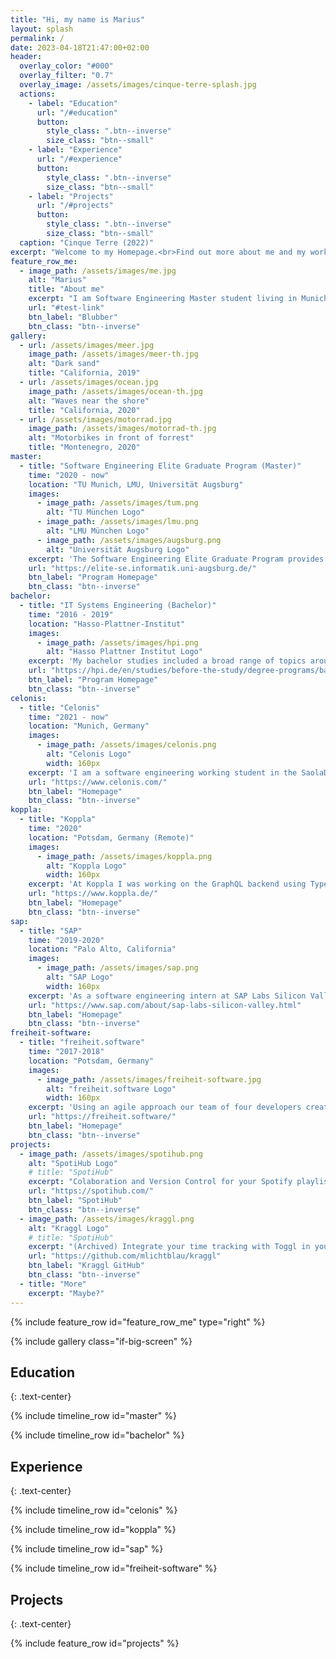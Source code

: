 ```yaml
---
title: "Hi, my name is Marius"
layout: splash
permalink: /
date: 2023-04-18T21:47:00+02:00
header:
  overlay_color: "#000"
  overlay_filter: "0.7"
  overlay_image: /assets/images/cinque-terre-splash.jpg
  actions:
    - label: "Education"
      url: "/#education"
      button:
        style_class: ".btn--inverse"
        size_class: "btn--small"
    - label: "Experience"
      url: "/#experience"
      button:
        style_class: ".btn--inverse"
        size_class: "btn--small"
    - label: "Projects"
      url: "/#projects"
      button:
        style_class: ".btn--inverse"
        size_class: "btn--small"
  caption: "Cinque Terre (2022)"
excerpt: "Welcome to my Homepage.<br>Find out more about me and my work below.<br>Or checkout the [blog](/blog). (soon...)"
feature_row_me:
  - image_path: /assets/images/me.jpg
    alt: "Marius"
    title: "About me"
    excerpt: "I am Software Engineering Master student living in Munich.<br>I like programming and finding solutions to difficult problems.<br>When I don't code I like to travel, ride my motorbike or take pictures with my film camera."
    url: "#test-link"
    btn_label: "Blubber"
    btn_class: "btn--inverse"
gallery:
  - url: /assets/images/meer.jpg
    image_path: /assets/images/meer-th.jpg
    alt: "Dark sand"
    title: "California, 2019"
  - url: /assets/images/ocean.jpg
    image_path: /assets/images/ocean-th.jpg
    alt: "Waves near the shore"
    title: "California, 2020"
  - url: /assets/images/motorrad.jpg
    image_path: /assets/images/motorrad-th.jpg
    alt: "Motorbikes in front of forrest"
    title: "Montenegro, 2020"
master:
  - title: "Software Engineering Elite Graduate Program (Master)"
    time: "2020 - now"
    location: "TU Munich, LMU, Universität Augsburg"
    images:
      - image_path: /assets/images/tum.png
        alt: "TU München Logo"
      - image_path: /assets/images/lmu.png
        alt: "LMU München Logo"
      - image_path: /assets/images/augsburg.png
        alt: "Universität Augsburg Logo"
    excerpt: 'The Software Engineering Elite Graduate Program provides a unique learning opportunity with allowing only 16 students per year. I am currently taking a variety of courses from "modelling, specification and verification of reactive systems" to "database implementations". I will receive my Master egree in 2022.'
    url: "https://elite-se.informatik.uni-augsburg.de/"
    btn_label: "Program Homepage"
    btn_class: "btn--inverse"
bachelor:
  - title: "IT Systems Engineering (Bachelor)"
    time: "2016 - 2019"
    location: "Hasso-Plattner-Institut"
    images:
      - image_path: /assets/images/hpi.png
        alt: "Hasso Plattner Institut Logo"
    excerpt: 'My bachelor studies included a broad range of topics around computer science and software engineering. I particularly enjoyed the theoretical classes as I loved finding solutions to hard problems in the exercises. For my bachelors project I used process modelling and execution tools to optimise the delivery of parcels on the last mile to the receiver.'
    url: "https://hpi.de/en/studies/before-the-study/degree-programs/bachelor.html"
    btn_label: "Program Homepage"
    btn_class: "btn--inverse"
celonis:
  - title: "Celonis"
    time: "2021 - now"
    location: "Munich, Germany"
    images:
      - image_path: /assets/images/celonis.png
        alt: "Celonis Logo"
        width: 160px
    excerpt: 'I am a software engineering working student in the SaolaDB team at Celonis. The SaolaDB is a fast in-memory database built for business processes, that allows customers to use the PQL language for process mining. I am currently working on the Java Spring microservices responsible for delivering fast and reliable access to the database while scaling to the large number of new customers.'
    url: "https://www.celonis.com/"
    btn_label: "Homepage"
    btn_class: "btn--inverse"
koppla:
  - title: "Koppla"
    time: "2020"
    location: "Potsdam, Germany (Remote)"
    images:
      - image_path: /assets/images/koppla.png
        alt: "Koppla Logo"
        width: 160px
    excerpt: 'At Koppla I was working on the GraphQL backend using TypeScript. I developed new features in a test driven environment and helped transitioning from a monolithic architecture to Microservices. Specifically I was responsible for designing and developing the notification Microservice, which delivered push notifications to the customer apps.'
    url: "https://www.koppla.de/"
    btn_label: "Homepage"
    btn_class: "btn--inverse"
sap:
  - title: "SAP"
    time: "2019-2020"
    location: "Palo Alto, California"
    images:
      - image_path: /assets/images/sap.png
        alt: "SAP Logo"
        width: 160px
    excerpt: 'As a software engineering intern at SAP Labs Silicon Valley I helped develop an internal prototype for improving the hiring process at SAP. In cooperation with local hiring managers we built an application, using SAP process automation tools on SAP Cloud Platform, to automate manual tasks, improve transparency for applicants and provide analytics to the Talent Acquisition team at SAP.'
    url: "https://www.sap.com/about/sap-labs-silicon-valley.html"
    btn_label: "Homepage"
    btn_class: "btn--inverse"
freiheit-software:
  - title: "freiheit.software"
    time: "2017-2018"
    location: "Potsdam, Germany"
    images:
      - image_path: /assets/images/freiheit-software.jpg
        alt: "freiheit.software Logo"
        width: 160px
    excerpt: 'Using an agile approach our team of four developers created web projects for a variety of customers. I specialised in front end development using Angular and JQuery. Amongst other things I built a tool to create and sign PDF documents online and a single page ticket shop for an event agency.'
    url: "https://freiheit.software/"
    btn_label: "Homepage"
    btn_class: "btn--inverse"
projects:
  - image_path: /assets/images/spotihub.png
    alt: "SpotiHub Logo"
    # title: "SpotiHub"
    excerpt: "Colaboration and Version Control for your Spotify playlists."
    url: "https://spotihub.com/"
    btn_label: "SpotiHub"
    btn_class: "btn--inverse"
  - image_path: /assets/images/kraggl.png
    alt: "Kraggl Logo"
    # title: "SpotiHub"
    excerpt: "(Archived) Integrate your time tracking with Toggl in your project management with GitKraken Boards."
    url: "https://github.com/mlichtblau/kraggl"
    btn_label: "Kraggl GitHub"
    btn_class: "btn--inverse"
  - title: "More"
    excerpt: "Maybe?"
---
```


<div class="text-center" id="feature-row-container">
{% include feature_row id="feature_row_me" type="right" %}
</div>

{% include gallery class="if-big-screen" %}

## Education
{: .text-center}

{% include timeline_row id="master" %}

{% include timeline_row id="bachelor" %}

## Experience
{: .text-center}

{% include timeline_row id="celonis" %}

{% include timeline_row id="koppla" %}

{% include timeline_row id="sap" %}

{% include timeline_row id="freiheit-software" %}

## Projects
{: .text-center}

{% include feature_row id="projects" %}